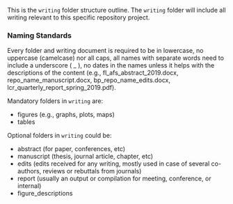 This is the `writing` folder structure outline. The `writing` folder will include all writing relevant to this specific repository project.  
  
### Naming Standards  
Every folder and writing document is required to be in lowercase, no uppercase (camelcase) nor all caps, all names with separate words need to include a underscore ( _ ), no dates in the names unless it helps with the descriptions of the content (e.g., fl_afs_abstract_2019.docx, repo_name_manuscript.docx, bp_repo_name_edits.docx, lcr_quarterly_report_spring_2019.pdf).  

  
Mandatory folders in `writing` are:   
- figures (e.g., graphs, plots, maps)  
- tables  

   
Optional folders in `writing` could be:  
- abstract (for paper, conferences, etc)  
- manuscript (thesis, journal article, chapter, etc)  
- edits (edits received for any writing, mostly used in case of several co-authors, reviews or rebuttals from journals)  
- report (usually an output or compilation for meeting, conference, or internal)  
- figure_descriptions  
